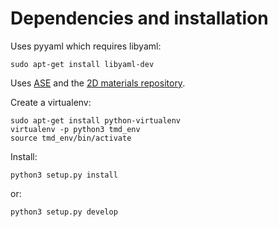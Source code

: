 # Dependencies and installation

Uses pyyaml which requires libyaml:

    sudo apt-get install libyaml-dev

Uses [ASE](https://wiki.fysik.dtu.dk/ase/index.html) and the [2D materials repository](https://cmr.fysik.dtu.dk/c2dm/c2dm.html).

Create a virtualenv:

    sudo apt-get install python-virtualenv
    virtualenv -p python3 tmd_env
    source tmd_env/bin/activate

Install:

    python3 setup.py install

or:

    python3 setup.py develop
